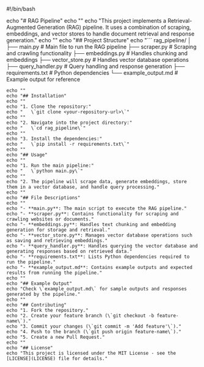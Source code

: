 #!/bin/bash

echo "# RAG Pipeline"
echo ""
echo "This project implements a Retrieval-Augmented Generation (RAG) pipeline. It uses a combination of scraping, embeddings, and vector stores to handle document retrieval and response generation."
echo ""
echo "## Project Structure"
echo "```
rag_pipeline/
│
├── main.py                # Main file to run the RAG pipeline
├── scraper.py             # Scraping and crawling functionality
├── embeddings.py          # Handles chunking and embeddings
├── vector_store.py        # Handles vector database operations
├── query_handler.py       # Query handling and response generation
├── requirements.txt       # Python dependencies
└── example_output.md      # Example output for reference
```"
echo ""
echo "## Installation"
echo ""
echo "1. Clone the repository:"
echo "   \`git clone <your-repository-url>\`"
echo ""
echo "2. Navigate into the project directory:"
echo "   \`cd rag_pipeline\`"
echo ""
echo "3. Install the dependencies:"
echo "   \`pip install -r requirements.txt\`"
echo ""
echo "## Usage"
echo ""
echo "1. Run the main pipeline:"
echo "   \`python main.py\`"
echo ""
echo "2. The pipeline will scrape data, generate embeddings, store them in a vector database, and handle query processing."
echo ""
echo "## File Descriptions"
echo ""
echo "- **main.py**: The main script to execute the RAG pipeline."
echo "- **scraper.py**: Contains functionality for scraping and crawling websites or documents."
echo "- **embeddings.py**: Handles text chunking and embedding generation for storage and retrieval."
echo "- **vector_store.py**: Manages vector database operations such as saving and retrieving embeddings."
echo "- **query_handler.py**: Handles querying the vector database and generating responses based on retrieved data."
echo "- **requirements.txt**: Lists Python dependencies required to run the pipeline."
echo "- **example_output.md**: Contains example outputs and expected results from running the pipeline."
echo ""
echo "## Example Output"
echo "Check \`example_output.md\` for sample outputs and responses generated by the pipeline."
echo ""
echo "## Contributing"
echo "1. Fork the repository."
echo "2. Create your feature branch (\`git checkout -b feature-name\`)."
echo "3. Commit your changes (\`git commit -m 'Add feature'\`)."
echo "4. Push to the branch (\`git push origin feature-name\`)."
echo "5. Create a new Pull Request."
echo ""
echo "## License"
echo "This project is licensed under the MIT License - see the [LICENSE](LICENSE) file for details."
